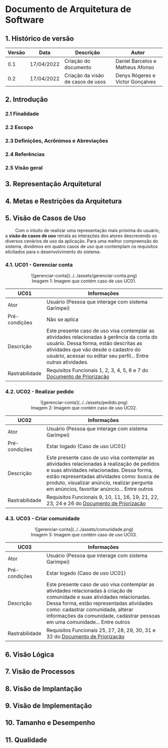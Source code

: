 # Documento de Arquitetura de Software

## 1. Histórico de versão

<center>

| Versão | Data       | Descrição                   | Autor         |
| ------ | ---------- | --------------------------- | ------------- |
| 0.1    | 17/04/2022 | Criação do documento        | Daniel Barcelos e Matheus Afonso  |
| 0.2    | 17/04/2022 | Criação da visão de casos de usos | Denys Rógeres e Victor Gonçalves  |

</center>

## 2. Introdução

### 2.1 Finalidade

### 2.2 Escopo

### 2.3 Definições, Acrônimos e Abreviações

### 2.4 Referências

### 2.5 Visão geral

## 3. Representação Arquitetural

## 4. Metas e Restrições da Arquitetura

## 5. Visão de Casos de Uso
&emsp;&emsp; Com o intuito de realizar uma representação mais próxima do usuário, a **visão de casos de uso** retrata as interações dos atores descrevendo os diversos cenários de uso da aplicação. Para uma melhor compreensão do sistema, dividimos em quatro casos de uso que contemplam os requisitos elicitados para o desenvolvimento do sistema.

### 4.1. UC01 - Gerenciar conta
<center>
![gerenciar-conta](../../assets/gerenciar-conta.png)
<figcaption>Imagem 1: Imagem que contém caso de uso UC01.</figcaption>
</center>

<center>

| **UC01** | **Informações** |
| --- | --- |
| Ator | Usuário (Pessoa que interage com sistema Garimpei) |
| Pré-condições | Não se aplica |
| Descrição | Este presente caso de uso visa contemplar as atividades relacionadas à gerência da conta do usuário. Dessa forma, estão descritas as atividades que vão desde o cadastro do usuário, acessar ou editar seu perfil... Entre outras atividades.|
| Rastrabilidade | Requisitos Funcionais 1, 2, 3, 4, 5, 6 e 7 do [Documento de Priorização](https://unbarqdsw2021-2.github.io/2021.2_G5_Garimpei/entrega_I/projeto_nao_orientado_a_abordagens_especificas/priorizacao/)|

</center>

### 4.2. UC02 - Realizar pedido
<center>
![gerenciar-conta](../../assets/pedido.png)
<figcaption>Imagem 2: Imagem que contém caso de uso UC02.</figcaption>
</center>

<center>

| **UC02** | **Informações** |
| --- | --- |
| Ator | Usuário (Pessoa que interage com sistema Garimpei) |
| Pré-condições | Estar logado (Caso de uso UC01) |
| Descrição | Este presente caso de uso visa contemplar as atividades relacionadas à realização de pedidos e suas atividades relacionadas. Dessa forma, estão representadas atividades como: busca de produto, visualizar anúncio, realizar pergunta em anúncios, favoritar anúncio... Entre outros|
| Rastrabilidade | Requisitos Funcionais 9, 10, 11, 16, 19, 21, 22, 23, 24 e 26 do [Documento de Priorização](https://unbarqdsw2021-2.github.io/2021.2_G5_Garimpei/entrega_I/projeto_nao_orientado_a_abordagens_especificas/priorizacao/)|

</center>

### 4.3. UC03 - Criar comunidade
<center>
![gerenciar-conta](../../assets/comunidade.png)
<figcaption>Imagem 3: Imagem que contém caso de uso UC03.</figcaption>
</center>

<center>

| **UC03** | **Informações** |
| --- | --- |
| Ator | Usuário (Pessoa que interage com sistema Garimpei) |
| Pré-condições | Estar logado (Caso de uso UC01) |
| Descrição | Este presente caso de uso visa contemplar as atividades relacionadas à criação de comunidade e suas atividades relacionadas. Dessa forma, estão representadas atividades como: cadastrar comunidade, alterar informações da comunidade, cadastrar pessoas em uma comunidade... Entre outros|
| Rastrabilidade | Requisitos Funcionais 25, 27, 28, 29, 30, 31 e 32 do [Documento de Priorização](https://unbarqdsw2021-2.github.io/2021.2_G5_Garimpei/entrega_I/projeto_nao_orientado_a_abordagens_especificas/priorizacao/)|

</center>



## 6. Visão Lógica

## 7. Visão de Processos

## 8. Visão de Implantação

## 9. Visão de Implementação

## 10. Tamanho e Desempenho

## 11. Qualidade
